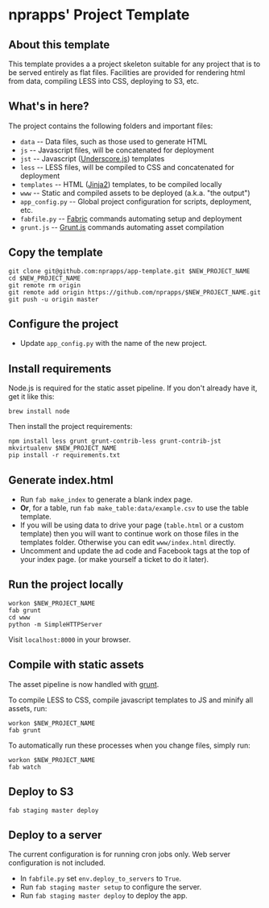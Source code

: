 nprapps' Project Template
=========================

About this template
-------------------

This template provides a a project skeleton suitable for any project that is to be served entirely as flat files. Facilities are provided for rendering html from data, compiling LESS into CSS, deploying to S3, etc.

What's in here?
---------------

The project contains the following folders and important files:

* ``data`` -- Data files, such as those used to generate HTML
* ``js`` -- Javascript files, will be concatenated for deployment
* ``jst`` -- Javascript ([Underscore.js](http://documentcloud.github.com/underscore/#template)) templates 
* ``less`` -- LESS files, will be compiled to CSS and concatenated for deployment
* ``templates`` -- HTML ([Jinja2](http://jinja.pocoo.org/docs/)) templates, to be compiled locally
* ``www`` -- Static and compiled assets to be deployed (a.k.a. "the output")
* ``app_config.py`` -- Global project configuration for scripts, deployment, etc.
* ``fabfile.py`` -- [Fabric](http://docs.fabfile.org/en/latest/) commands automating setup and deployment
* ``grunt.js`` -- [Grunt.js](http://gruntjs.com/) commands automating asset compilation

Copy the template
-----------------

```
git clone git@github.com:nprapps/app-template.git $NEW_PROJECT_NAME
cd $NEW_PROJECT_NAME
git remote rm origin
git remote add origin https://github.com/nprapps/$NEW_PROJECT_NAME.git
git push -u origin master
```

Configure the project
---------------------

* Update ``app_config.py`` with the name of the new project.

Install requirements
--------------------

Node.js is required for the static asset pipeline. If you don't already have it, get it like this:

```
brew install node
```

Then install the project requirements:

```
npm install less grunt grunt-contrib-less grunt-contrib-jst
mkvirtualenv $NEW_PROJECT_NAME
pip install -r requirements.txt
```

Generate index.html
-------------------

* Run ``fab make_index`` to generate a blank index page.
* <strong>Or</strong>, for a table, run ``fab make_table:data/example.csv`` to use the table template.
* If you will be using data to drive your page (``table.html`` or a custom template) then you will want to continue work on those files in the templates folder. Otherwise you can edit ``www/index.html`` directly.
* Uncomment and update the ad code and Facebook tags at the top of your index page. (or make yourself a ticket to do it later).

Run the project locally
-----------------------

```
workon $NEW_PROJECT_NAME
fab grunt 
cd www
python -m SimpleHTTPServer
```

Visit ``localhost:8000`` in your browser.

Compile with static assets
--------------------------

The asset pipeline is now handled with [grunt](http://gruntjs.com). 

To compile LESS to CSS, compile javascript templates to JS and minify all assets, run:

```
workon $NEW_PROJECT_NAME
fab grunt
```

To automatically run these processes when you change files, simply run:

```
workon $NEW_PROJECT_NAME
fab watch
```

Deploy to S3
------------

```
fab staging master deploy
```

Deploy to a server
------------------

The current configuration is for running cron jobs only. Web server configuration is not included.

* In ``fabfile.py`` set ``env.deploy_to_servers`` to ``True``.
* Run ``fab staging master setup`` to configure the server.
* Run ``fab staging master deploy`` to deploy the app. 
